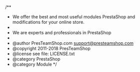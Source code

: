 /**
 * We offer the best and most useful modules PrestaShop and modifications for your online store.
 *
 * We are experts and professionals in PrestaShop
 *
 * @author    PresTeamShop.com <support@presteamshop.com>
 * @copyright 2011-2018 PresTeamShop
 * @license   see file: LICENSE.txt
 * @category  PrestaShop
 * @category  Module
 */